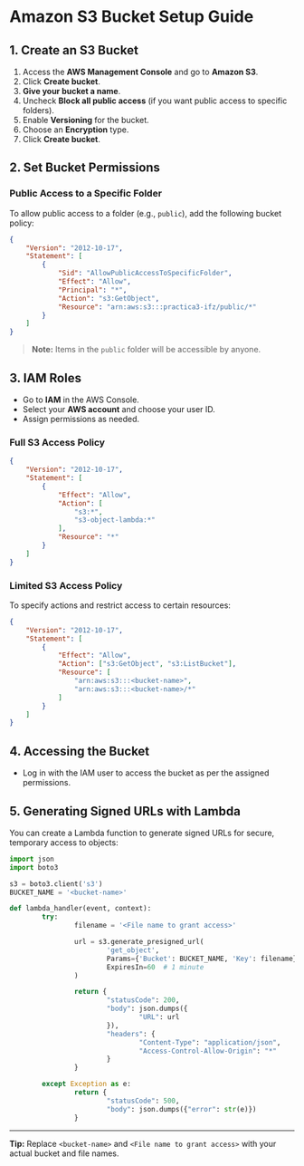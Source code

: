 # Amazon S3 Bucket Setup Guide

## 1. Create an S3 Bucket

1. Access the **AWS Management Console** and go to **Amazon S3**.
2. Click **Create bucket**.
3. **Give your bucket a name**.
4. Uncheck **Block all public access** (if you want public access to specific folders).
5. Enable **Versioning** for the bucket.
6. Choose an **Encryption** type.
7. Click **Create bucket**.

## 2. Set Bucket Permissions

### Public Access to a Specific Folder

To allow public access to a folder (e.g., `public`), add the following bucket policy:

```json
{
    "Version": "2012-10-17",
    "Statement": [
        {
            "Sid": "AllowPublicAccessToSpecificFolder",
            "Effect": "Allow",
            "Principal": "*",
            "Action": "s3:GetObject",
            "Resource": "arn:aws:s3:::practica3-ifz/public/*"
        }
    ]
}
```

> **Note:** Items in the `public` folder will be accessible by anyone.

## 3. IAM Roles

- Go to **IAM** in the AWS Console.
- Select your **AWS account** and choose your user ID.
- Assign permissions as needed.

### Full S3 Access Policy

```json
{
    "Version": "2012-10-17",
    "Statement": [
        {
            "Effect": "Allow",
            "Action": [
                "s3:*",
                "s3-object-lambda:*"
            ],
            "Resource": "*"
        }
    ]
}
```

### Limited S3 Access Policy

To specify actions and restrict access to certain resources:

```json
{
    "Version": "2012-10-17",
    "Statement": [
        {
            "Effect": "Allow",
            "Action": ["s3:GetObject", "s3:ListBucket"],
            "Resource": [
                "arn:aws:s3:::<bucket-name>",
                "arn:aws:s3:::<bucket-name>/*"
            ]
        }
    ]
}
```

## 4. Accessing the Bucket

- Log in with the IAM user to access the bucket as per the assigned permissions.

## 5. Generating Signed URLs with Lambda

You can create a Lambda function to generate signed URLs for secure, temporary access to objects:

```python
import json
import boto3

s3 = boto3.client('s3')
BUCKET_NAME = '<bucket-name>'

def lambda_handler(event, context):
        try:
                filename = '<File name to grant access>'

                url = s3.generate_presigned_url(
                        'get_object',
                        Params={'Bucket': BUCKET_NAME, 'Key': filename},
                        ExpiresIn=60  # 1 minute
                )

                return {
                        "statusCode": 200,
                        "body": json.dumps({
                                "URL": url
                        }),
                        "headers": {
                                "Content-Type": "application/json",
                                "Access-Control-Allow-Origin": "*"
                        }
                }

        except Exception as e:
                return {
                        "statusCode": 500,
                        "body": json.dumps({"error": str(e)})
                }
```

---

**Tip:** Replace `<bucket-name>` and `<File name to grant access>` with your actual bucket and file names.